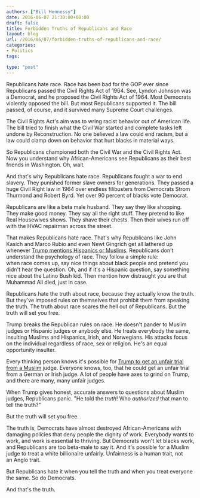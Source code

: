 ```yaml
---
authors: ["Bill Hennessy"]
date: 2016-06-07 21:30:00+00:00
draft: false
title: Forbidden Truths of Republicans and Race
layout: blog
url: /2016/06/07/forbidden-truths-of-republicans-and-race/
categories:
- Politics
tags:

type: "post"
---
```


Republicans hate race. Race has been bad for the GOP ever since Republicans passed the Civil Rights Act of 1964. See, Lyndon Johnson was a Democrat, and he proposed the Civil Rights Act of 1964. Most Democrats violently opposed the bill. But most Republicans supported it. The bill passed, of course, and it survived many Supreme Court challenges.

The Civil Rights Act's aim was to wring racist behavior out of American life. The bill tried to finish what the Civil War started and complete tasks left undone by Reconstruction. No one believed a law could end racism, but a law could clamp down on behavior that hurt blacks in material ways.

So Republicans championed both the Civil War and the Civil Rights Act. Now you understand why African-Americans see Republicans as their best friends in Washington. Oh, wait.

And that's why Republicans hate race. Republicans fought a war to end slavery. They punished former slave owners for generations. They passed a huge Civil Right law in 1964 over endless filibusters from Democrats Strom Thurmond and Robert Byrd. Yet over 90 percent of blacks vote Democrat.

Republicans are like a beta male husband. They say they like shopping. They make good money. They say all the right stuff. They pretend to like Real Housewives shows. They shave their chests. Then their wives run off with the HVAC repairman across the street.

That makes Republicans hate race. That's why Republicans like John Kasich and Marco Rubio and even Newt Gingrich get all lathered up whenever [Trump mentions Hispanics or Muslims](https://hennessysview.com/2016/06/06/how-to-tell-if-youre-a-racist/). Republicans don't understand the psychology of race. They follow a simple rule: when race comes up, say nice things about black people and pretend you didn't hear the question. Oh, and if it's a Hispanic question, say something nice about the Latino Bush kid. Then mention how distraught you are that Muhammad Ali died, just in case.

Republicans hate the truth about race, because they actually know the truth. But they've imposed rules on themselves that prohibit them from speaking the truth. The truth about race scares the hell out of Republicans. But the truth will set you free.

Trump breaks the Republican rules on race. He doesn't pander to Muslim judges or Hispanic judges or anybody else. He treats everybody the same, insulting Muslims and Hispanics, Irish, and Norwegians. His attacks focus on the individual regardless of race, sex or religion. He's an equal opportunity insulter.

Every thinking person knows it's possible for [Trump to get an unfair trial from a Muslim](https://hennessysview.com/2016/06/06/muslim-judge/) judge. Everyone knows, too, that he could get an unfair trial from a German or Irish judge. A lot of people have axes to grind on Trump, and there are many, many unfair judges.

When Trump gives honest, accurate answers to questions about Muslim judges, Republicans panic. "He told the _truth_! Who _authorized_ that man to tell the truth?"

But the truth will set you free.

The truth is, Democrats have almost destroyed African-Americans with damaging policies that deny people the dignity of work. Everybody wants to work, and work is essential to thriving. But Democrats won't let blacks work, and Republicans are too beta-male to say it. And it's possible for a Muslim judge to treat a white billionaire unfairly. Unfairness is a human trait, not an Anglo trait.

But Republicans hate it when you tell the truth and when you treat everyone the same. So do Democrats.

And that's the truth.
